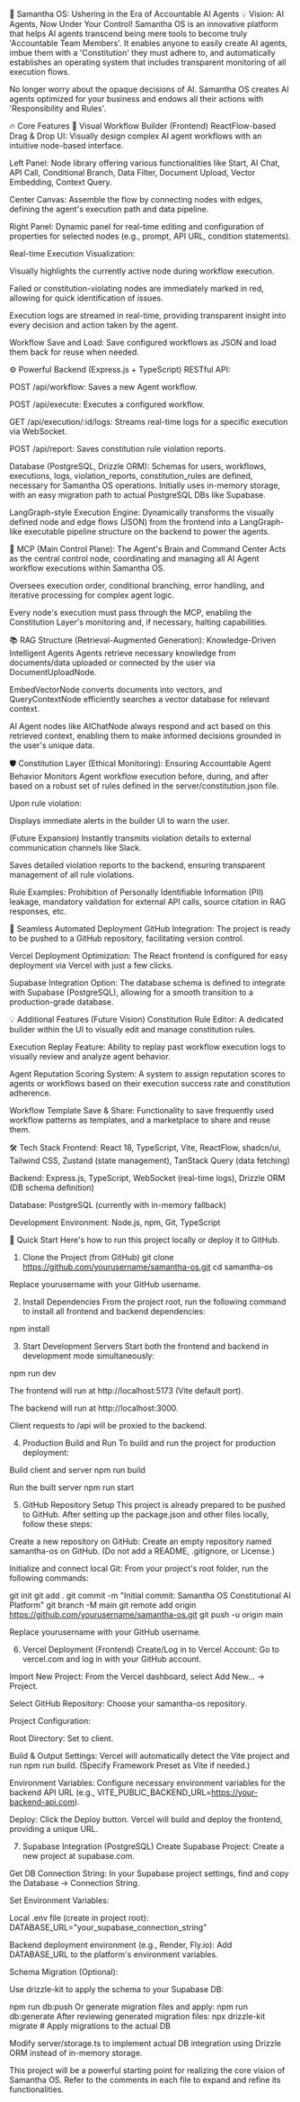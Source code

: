 
🚀 Samantha OS: Ushering in the Era of Accountable AI Agents
💡 Vision: AI Agents, Now Under Your Control!
Samantha OS is an innovative platform that helps AI agents transcend being mere tools to become truly 'Accountable Team Members'.
It enables anyone to easily create AI agents, imbue them with a 'Constitution' they must adhere to, and automatically establishes an operating system that includes transparent monitoring of all execution flows.

No longer worry about the opaque decisions of AI. Samantha OS creates AI agents optimized for your business and endows all their actions with 'Responsibility and Rules'.

🔥 Core Features
🎨 Visual Workflow Builder (Frontend)
ReactFlow-based Drag & Drop UI: Visually design complex AI agent workflows with an intuitive node-based interface.

Left Panel: Node library offering various functionalities like Start, AI Chat, API Call, Conditional Branch, Data Filter, Document Upload, Vector Embedding, Context Query.

Center Canvas: Assemble the flow by connecting nodes with edges, defining the agent's execution path and data pipeline.

Right Panel: Dynamic panel for real-time editing and configuration of properties for selected nodes (e.g., prompt, API URL, condition statements).

Real-time Execution Visualization:

Visually highlights the currently active node during workflow execution.

Failed or constitution-violating nodes are immediately marked in red, allowing for quick identification of issues.

Execution logs are streamed in real-time, providing transparent insight into every decision and action taken by the agent.

Workflow Save and Load: Save configured workflows as JSON and load them back for reuse when needed.

⚙️ Powerful Backend (Express.js + TypeScript)
RESTful API:

POST /api/workflow: Saves a new Agent workflow.

POST /api/execute: Executes a configured workflow.

GET /api/execution/:id/logs: Streams real-time logs for a specific execution via WebSocket.

POST /api/report: Saves constitution rule violation reports.

Database (PostgreSQL, Drizzle ORM): Schemas for users, workflows, executions, logs, violation_reports, constitution_rules are defined, necessary for Samantha OS operations. Initially uses in-memory storage, with an easy migration path to actual PostgreSQL DBs like Supabase.

LangGraph-style Execution Engine: Dynamically transforms the visually defined node and edge flows (JSON) from the frontend into a LangGraph-like executable pipeline structure on the backend to power the agents.

🧠 MCP (Main Control Plane): The Agent's Brain and Command Center
Acts as the central control node, coordinating and managing all AI Agent workflow executions within Samantha OS.

Oversees execution order, conditional branching, error handling, and iterative processing for complex agent logic.

Every node's execution must pass through the MCP, enabling the Constitution Layer's monitoring and, if necessary, halting capabilities.

📚 RAG Structure (Retrieval-Augmented Generation): Knowledge-Driven Intelligent Agents
Agents retrieve necessary knowledge from documents/data uploaded or connected by the user via DocumentUploadNode.

EmbedVectorNode converts documents into vectors, and QueryContextNode efficiently searches a vector database for relevant context.

AI Agent nodes like AIChatNode always respond and act based on this retrieved context, enabling them to make informed decisions grounded in the user's unique data.

🛡️ Constitution Layer (Ethical Monitoring): Ensuring Accountable Agent Behavior
Monitors Agent workflow execution before, during, and after based on a robust set of rules defined in the server/constitution.json file.

Upon rule violation:

Displays immediate alerts in the builder UI to warn the user.

(Future Expansion) Instantly transmits violation details to external communication channels like Slack.

Saves detailed violation reports to the backend, ensuring transparent management of all rule violations.

Rule Examples: Prohibition of Personally Identifiable Information (PII) leakage, mandatory validation for external API calls, source citation in RAG responses, etc.

🚀 Seamless Automated Deployment
GitHub Integration: The project is ready to be pushed to a GitHub repository, facilitating version control.

Vercel Deployment Optimization: The React frontend is configured for easy deployment via Vercel with just a few clicks.

Supabase Integration Option: The database schema is defined to integrate with Supabase (PostgreSQL), allowing for a smooth transition to a production-grade database.

💡 Additional Features (Future Vision)
Constitution Rule Editor: A dedicated builder within the UI to visually edit and manage constitution rules.

Execution Replay Feature: Ability to replay past workflow execution logs to visually review and analyze agent behavior.

Agent Reputation Scoring System: A system to assign reputation scores to agents or workflows based on their execution success rate and constitution adherence.

Workflow Template Save & Share: Functionality to save frequently used workflow patterns as templates, and a marketplace to share and reuse them.

🛠️ Tech Stack
Frontend: React 18, TypeScript, Vite, ReactFlow, shadcn/ui, Tailwind CSS, Zustand (state management), TanStack Query (data fetching)

Backend: Express.js, TypeScript, WebSocket (real-time logs), Drizzle ORM (DB schema definition)

Database: PostgreSQL (currently with in-memory fallback)

Development Environment: Node.js, npm, Git, TypeScript

🚀 Quick Start
Here's how to run this project locally or deploy it to GitHub.

1. Clone the Project (from GitHub)
git clone https://github.com/yourusername/samantha-os.git
cd samantha-os

Replace yourusername with your GitHub username.

2. Install Dependencies
From the project root, run the following command to install all frontend and backend dependencies:

npm install

3. Start Development Servers
Start both the frontend and backend in development mode simultaneously:

npm run dev

The frontend will run at http://localhost:5173 (Vite default port).

The backend will run at http://localhost:3000.

Client requests to /api will be proxied to the backend.

4. Production Build and Run
To build and run the project for production deployment:

 Build client and server
npm run build

 Run the built server
npm run start

5. GitHub Repository Setup
This project is already prepared to be pushed to GitHub. After setting up the package.json and other files locally, follow these steps:

Create a new repository on GitHub: Create an empty repository named samantha-os on GitHub. (Do not add a README, .gitignore, or License.)

Initialize and connect local Git: From your project's root folder, run the following commands:

git init
git add .
git commit -m "Initial commit: Samantha OS Constitutional AI Platform"
git branch -M main
git remote add origin https://github.com/yourusername/samantha-os.git
git push -u origin main

Replace yourusername with your GitHub username.

6. Vercel Deployment (Frontend)
Create/Log in to Vercel Account: Go to vercel.com and log in with your GitHub account.

Import New Project: From the Vercel dashboard, select Add New... -> Project.

Select GitHub Repository: Choose your samantha-os repository.

Project Configuration:

Root Directory: Set to client.

Build & Output Settings: Vercel will automatically detect the Vite project and run npm run build. (Specify Framework Preset as Vite if needed.)

Environment Variables: Configure necessary environment variables for the backend API URL (e.g., VITE_PUBLIC_BACKEND_URL=https://your-backend-api.com).

Deploy: Click the Deploy button. Vercel will build and deploy the frontend, providing a unique URL.

7. Supabase Integration (PostgreSQL)
Create Supabase Project: Create a new project at supabase.com.

Get DB Connection String: In your Supabase project settings, find and copy the Database -> Connection String.

Set Environment Variables:

Local .env file (create in project root): DATABASE_URL="your_supabase_connection_string"

Backend deployment environment (e.g., Render, Fly.io): Add DATABASE_URL to the platform's environment variables.

Schema Migration (Optional):

Use drizzle-kit to apply the schema to your Supabase DB:

npm run db:push
Or generate migration files and apply:
npm run db:generate
After reviewing generated migration files:
npx drizzle-kit migrate # Apply migrations to the actual DB

Modify server/storage.ts to implement actual DB integration using Drizzle ORM instead of in-memory storage.

This project will be a powerful starting point for realizing the core vision of Samantha OS. Refer to the comments in each file to expand and refine its functionalities.
